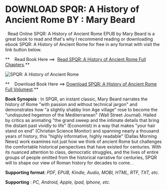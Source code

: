 **DOWNLOAD SPQR: A History of Ancient Rome BY : Mary Beard**
============================================================

  Read Online SPQR: A History of Ancient Rome EPUB by Mary Beard is a great book to read and that's why I recommend reading or downloading ebook SPQR: A History of Ancient Rome for free in any format with visit the link button below.

**    Read Book Here ==>  [Read SPQR: A History of Ancient Rome Full Chapters](https://goodreadbook.site/?book=1631492225).**

![SPQR: A History of Ancient Rome](https://i.gr-assets.com/images/S/compressed.photo.goodreads.com/books/1470421195l/28789711.jpg)

**    Download Book Here ==> [Download SPQR: A History of Ancient Rome Full Volumest](https://goodreadbook.site/?book=1631492225).**

**Book Synopsis** : In SPQR, an instant classic, Mary Beard narrates the history of Rome "with passion and without technical jargon" and demonstrates how "a slightly shabby Iron Age village" rose to become the "undisputed hegemon of the Mediterranean" (Wall Street Journal). Hailed by critics as animating "the grand sweep and the intimate details that bring the distant past vividly to life" (Economist) in a way that makes "your hair stand on end" (Christian Science Monitor) and spanning nearly a thousand years of history, this "highly informative, highly readable" (Dallas Morning News) work examines not just how we think of ancient Rome but challenges the comfortable historical perspectives that have existed for centuries. With its nuanced attention to class, democratic struggles, and the lives of entire groups of people omitted from the historical narrative for centuries, SPQR will to shape our view of Roman history for decades to come. .

**Supporting format**: _PDF, EPUB, Kindle, Audio, MOBI, HTML, RTF, TXT, etc._

**Supporting** : _PC, Android, Apple, Ipad, Iphone, etc._